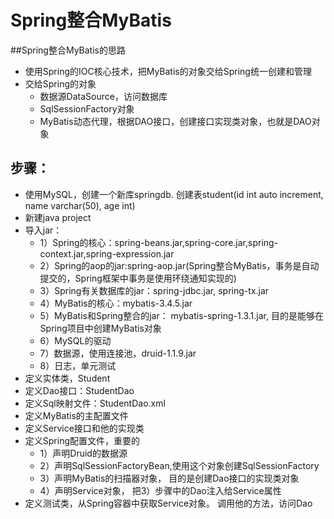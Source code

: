 # Spring整合MyBatis

##Spring整合MyBatis的思路
* 使用Spring的IOC核心技术，把MyBatis的对象交给Spring统一创建和管理
* 交给Spring的对象
    * 数据源DataSource，访问数据库
    * SqlSessionFactory对象
    * MyBatis动态代理，根据DAO接口，创建接口实现类对象，也就是DAO对象

## 步骤：
* 使用MySQL，创建一个新库springdb. 创建表student(id int auto increment, name varchar(50), age int)
* 新建java project
* 导入jar：
    * 1）Spring的核心：spring-beans.jar,spring-core.jar,spring-context.jar,spring-expression.jar
    * 2）Spring的aop的jar:spring-aop.jar(Spring整合MyBatis，事务是自动提交的，Spring框架中事务是使用环绕通知实现的)
    * 3）Spring有关数据库的jar：spring-jdbc.jar, spring-tx.jar
    * 4）MyBatis的核心：mybatis-3.4.5.jar
    * 5）MyBatis和Spring整合的jar： mybatis-spring-1.3.1.jar, 目的是能够在Spring项目中创建MyBatis对象
    * 6）MySQL的驱动
    * 7）数据源，使用连接池，druid-1.1.9.jar
    * 8）日志，单元测试
* 定义实体类，Student
* 定义Dao接口：StudentDao
* 定义Sql映射文件：StudentDao.xml
* 定义MyBatis的主配置文件
* 定义Service接口和他的实现类
* 定义Spring配置文件，重要的
    * 1）声明Druid的数据源
    * 2）声明SqlSessionFactoryBean,使用这个对象创建SqlSessionFactory
    * 3）声明MyBatis的扫描器对象， 目的是创建Dao接口的实现类对象
    * 4）声明Service对象， 把3）步骤中的Dao注入给Service属性
* 定义测试类，从Spring容器中获取Service对象。 调用他的方法，访问Dao
  
  
  